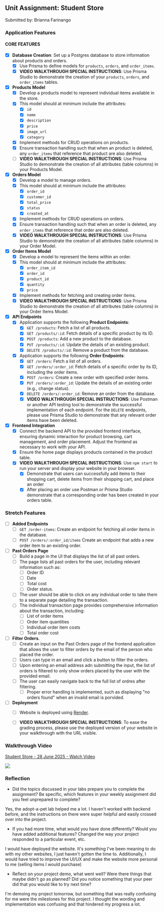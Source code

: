 ## Unit Assignment: Student Store

Submitted by: Brianna Farinango

### Application Features

#### CORE FEATURES

- [x] **Database Creation**: Set up a Postgres database to store information about products and orders.
  - [x]  Use Prisma to define models for `products`, `orders`, and `order_items`.
  - [x]  **VIDEO WALKTHROUGH SPECIAL INSTRUCTIONS**: Use Prisma Studio to demonstrate the creation of your `products`, `orders`, and `order_items` tables. 
- [x] **Products Model**
  - [x] Develop a products model to represent individual items available in the store. 
  - [x] This model should at minimum include the attributes:
    - [x] `id`
    - [x] `name`
    - [x] `description`
    - [x] `price` 
    - [x] `image_url`
    - [x] `category`
  - [x] Implement methods for CRUD operations on products.
  - [x] Ensure transaction handling such that when an product is deleted, any `order_items` that reference that product are also deleted. 
  - [ ] **VIDEO WALKTHROUGH SPECIAL INSTRUCTIONS**: Use Prisma Studio to demonstrate the creation of all attributes (table columns) in your Products Model.
- [x] **Orders Model**
  - [x] Develop a model to manage orders. 
  - [x] This model should at minimum include the attributes:
    - [x] `order_id`
    - [x] `customer_id`
    - [x] `total_price`
    - [x] `status`
    - [x] `created_at`
  - [x] Implement methods for CRUD operations on orders.
  - [x] Ensure transaction handling such that when an order is deleted, any `order_items` that reference that order are also deleted. 
  - [x] **VIDEO WALKTHROUGH SPECIAL INSTRUCTIONS**: Use Prisma Studio to demonstrate the creation of all attributes (table columns) in your Order Model.

- [x] **Order Items Model**
  - [x] Develop a model to represent the items within an order. 
  - [x] This model should at minimum include the attributes:
    - [x] `order_item_id`
    - [x] `order_id`
    - [x] `product_id`
    - [x] `quantity`
    - [x] `price`
  - [x] Implement methods for fetching and creating order items.  
  - [x] **VIDEO WALKTHROUGH SPECIAL INSTRUCTIONS**: Use Prisma Studio to demonstrate the creation of all attributes (table columns) in your Order Items Model.
- [x] **API Endpoints**
  - [x] Application supports the following **Product Endpoints**:
    - [x] `GET /products`: Fetch a list of all products.
    - [x] `GET /products/:id`: Fetch details of a specific product by its ID.
    - [x] `POST /products`: Add a new product to the database.
    - [x] `PUT /products/:id`: Update the details of an existing product.
    - [x] `DELETE /products/:id`: Remove a product from the database.
  - [x] Application supports the following **Order Endpoints**:
    - [x] `GET /orders`: Fetch a list of all orders.
    - [x] `GET /orders/:order_id`: Fetch details of a specific order by its ID, including the order items.
    - [x] `POST /orders`: Create a new order with specified order items.
    - [x] `PUT /orders/:order_id`: Update the details of an existing order (e.g., change status).
    - [x] `DELETE /orders/:order_id`: Remove an order from the database.
    - [x] **VIDEO WALKTHROUGH SPECIAL INSTRUCTIONS**: Use Postman or another API testing tool to demonstrate the successful implementation of each endpoint. For the `DELETE` endpoints, please use Prisma Studio to demonstrate that any relevant order items have been deleted. 
- [x] **Frontend Integration**
  - [x] Connect the backend API to the provided frontend interface, ensuring dynamic interaction for product browsing, cart management, and order placement. Adjust the frontend as necessary to work with your API.
  - [x] Ensure the home page displays products contained in the product table.
  - [x] **VIDEO WALKTHROUGH SPECIAL INSTRUCTIONS**: Use `npm start` to run your server and display your website in your browser. 
    - [x] Demonstrate that users can successfully add items to their shopping cart, delete items from their shopping cart, and place an order
    - [x] After placing an order use Postman or Prisma Studio demonstrate that a corresponding order has been created in your orders table.

### Stretch Features

- [ ] **Added Endpoints**
  - [ ] `GET /order-items`: Create an endpoint for fetching all order items in the database.
  - [ ] `POST /orders/:order_id/items` Create an endpoint that adds a new order item to an existing order. 
- [ ] **Past Orders Page**
  - [ ] Build a page in the UI that displays the list of all past orders.
  - [ ] The page lists all past orders for the user, including relevant information such as:
    - [ ] Order ID
    - [ ] Date
    - [ ] Total cost
    - [ ] Order status.
  - [ ] The user should be able to click on any individual order to take them to a separate page detailing the transaction.
  - [ ] The individual transaction page provides comprehensive information about the transaction, including:
    - [ ] List of order items
    - [ ] Order item quantities
    - [ ] Individual order item costs
    - [ ] Total order cost
- [ ] **Filter Orders**.
  - [ ] Create an input on the Past Orders page of the frontend application that allows the user to filter orders by the email of the person who placed the order. 
  - [ ] Users can type in an email and click a button to filter the orders.
  - [ ] Upon entering an email address adn submitting the input, the list of orders is filtered to only show orders placed by the user with the provided email. 
  - [ ] The user can easily navigate back to the full list of ordres after filtering. 
    - [ ] Proper error handling is implemented, such as displaying "no orders found" when an invalid email is porvided.
- [ ] **Deployment**
  - [ ] Website is deployed using [Render](https://courses.codepath.org/snippets/site/render_deployment_guide).
  - [ ] **VIDEO WALKTHROUGH SPECIAL INSTRUCTIONS**: To ease the grading process, please use the deployed version of your website in your walkthrough with the URL visible. 



### Walkthrough Video

<div>
    <a href="https://www.loom.com/share/74be2a0c9d474b7599e5eb000c8d7dc1">
      <p>Student Store - 28 June 2025 - Watch Video</p>
    </a>
    <a href="https://www.loom.com/share/74be2a0c9d474b7599e5eb000c8d7dc1">
      <img style="max-width:300px;" src="https://cdn.loom.com/sessions/thumbnails/74be2a0c9d474b7599e5eb000c8d7dc1-09aa0d6db6ec9752-full-play.gif">
    </a>
  </div>

### Reflection

* Did the topics discussed in your labs prepare you to complete the assignment? Be specific, which features in your weekly assignment did you feel unprepared to complete?

Yes, the adopt-a-pet lab helped me a lot. I haven't worked with backend before, and the instructions on there were super helpful and easily crossed over into the project. 

* If you had more time, what would you have done differently? Would you have added additional features? Changed the way your project responded to a particular event, etc.
  
I would have deployed the website. It's something I've been meaning to do with my other websites, I just haven't gotten the time to. Additionally, I would have tried to improve the UI/UX and make the website more personal to me (selling items I would purchase)

* Reflect on your project demo, what went well? Were there things that maybe didn't go as planned? Did you notice something that your peer did that you would like to try next time?

I'm demoing my project tomorrow, but something that was really confusing for me were the milestones for this project. I thought the wording and implementation was confusing and that hindered my progress a lot. 
